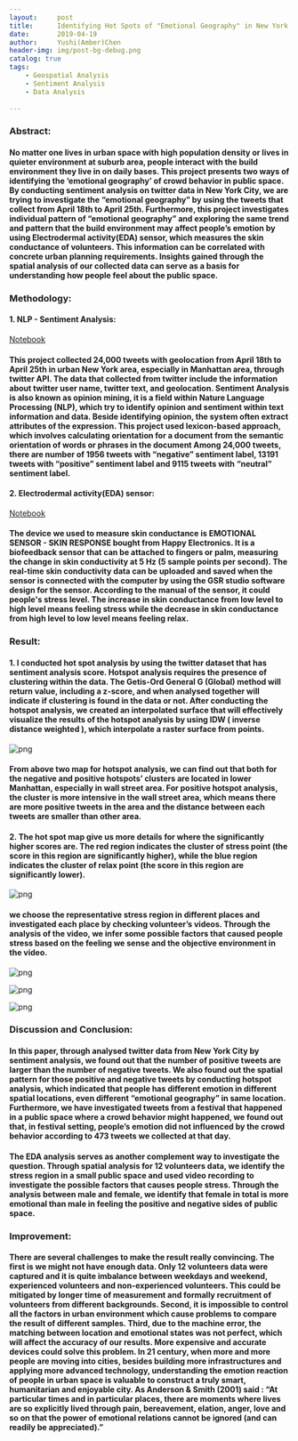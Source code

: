 ```yaml
---
layout:     post
title:      Identifying Hot Spots of "Emotional Geography" in New York City 
date:       2019-04-19
author:     Yushi(Amber)Chen
header-img: img/post-bg-debug.png
catalog: true
tags:
    - Geospatial Analysis
    - Sentiment Analysis  
    - Data Analysis
    
---
```


### Abstract: 

#### No matter one lives in urban space with high population density or lives in quieter environment at suburb area, people interact with the build environment they live in on daily bases. This project presents two ways of identifying the ‘emotional geography’ of crowd behavior in public space. By conducting sentiment analysis on twitter data in New York City, we are trying to investigate the “emotional geography” by using the tweets that collect from April 18th to April 25th. Furthermore, this project investigates individual pattern of “emotional geography” and exploring the same trend and pattern that the build environment may affect people’s emotion by using Electrodermal activity(EDA) sensor, which measures the skin conductance of volunteers. This information can be correlated with concrete urban planning requirements. Insights gained through the spatial analysis of our collected data can serve as a basis for understanding how people feel about the public space. 

### Methodology:
#### 1. NLP - Sentiment Analysis: 
 [Notebook](https://github.com/Amberchen724/Twitter-and-EDA_-Spatial-Analysis/blob/master/sentimental_analysis_notebook.ipynb)
    
#### This project collected 24,000 tweets with geolocation from April 18th to April 25th in urban New York area, especially in Manhattan area, through twitter API. The data that collected from twitter include the information about twitter user name, twitter text, and geolocation. Sentiment Analysis is also known as opinion mining, it is a field within Nature Language Processing (NLP), which try to identify opinion and sentiment within text information and data. Beside identifying opinion, the system often extract attributes of the expression. This project used lexicon-based approach, which involves calculating orientation for a document from the semantic orientation of words or phrases in the document Among 24,000 tweets, there are number of 1956 tweets with “negative” sentiment label, 13191 tweets with “positive” sentiment label and 9115 tweets with “neutral” sentiment label. 
    
#### 2. Electrodermal activity(EDA) sensor:
[Notebook](https://github.com/Amberchen724/Twitter-and-EDA_-Spatial-Analysis/blob/master/Data_Processing.ipynb)
    
#### The device we used to measure skin conductance is EMOTIONAL SENSOR - SKIN RESPONSE bought from Happy Electronics. It is a biofeedback sensor that can be attached to fingers or palm, measuring the change in skin conductivity at 5 Hz (5 sample points per second). The real-time skin conductivity data can be uploaded and saved when the sensor is connected with the computer by using the GSR studio software design for the sensor. According to the manual of the sensor, it could people's stress level. The increase in skin conductance from low level to high level means feeling stress while the decrease in skin conductance from high level to low level means feeling relax.


### Result:
#### 1. I conducted hot spot analysis by using the twitter dataset that has sentiment analysis score. Hotspot analysis requires the presence of clustering within  the data. The Getis-Ord General G (Global) method will return value, including a z-score, and when analysed together will indicate if clustering is found in the data or not. After conducting the hotspot analysis, we created an interpolated surface that will effectively visualize the results of the hotspot analysis by using IDW ( inverse distance weighted ), which interpolate a raster surface from points. 

![png](https://raw.githubusercontent.com/Amberchen724/Twitter-and-EDA_-Spatial-Analysis/master/HotSpotAnalysis.png)


#### From above two map for hotspot analysis, we can find out that both for the negative and positive hotspots’ clusters are located in lower Manhattan, especially in wall street area. For positive hotspot analysis, the cluster is more intensive in the wall street area, which means there are more positive tweets in the area and the distance between each tweets are smaller than other area. 

#### 2. The hot spot map give us more details for where the significantly higher scores are. The red region indicates the cluster of stress point (the score in this region are significantly higher), while the blue region indicates the cluster of relax point (the score in this region are significantly lower). 
    
![png](https://raw.githubusercontent.com/Amberchen724/Twitter-and-EDA_-Spatial-Analysis/master/Kernel%20Density.png)
 
#### we choose the representative stress region in different places and investigated each place by checking volunteer’s videos. Through the analysis of the video, we infer some possible factors that caused  people stress based on the feeling we sense and the objective environment in the video. 
    

![png](https://raw.githubusercontent.com/Amberchen724/Twitter-and-EDA_-Spatial-Analysis/master/Female%20vs.%20Male.png)

![png](https://raw.githubusercontent.com/Amberchen724/Twitter-and-EDA_-Spatial-Analysis/master/Weekend%20vs.%20Week.png)

![png](https://raw.githubusercontent.com/Amberchen724/Twitter-and-EDA_-Spatial-Analysis/master/Experience%20vs.%20No-experience.png)

### Discussion and Conclusion:  

#### In this paper, through analysed  twitter data from New York City by sentiment analysis, we found out that the number of  positive tweets are larger than the number of negative tweets. We also found out the spatial pattern for those positive and negative tweets by conducting hotspot analysis, which indicated that people has different emotion in different spatial locations, even different “emotional geography” in same location. Furthermore, we have investigated tweets from a festival that happened in a public space where a crowd behavior might happened, we found out that, in festival setting, people’s emotion did not influenced by the crowd behavior according to 473 tweets we collected at that day.

#### The EDA analysis serves as another complement way to investigate the question. Through spatial analysis for 12 volunteers data, we identify the stress region in a small public space and used video recording to investigate the possible factors that causes people stress. Through the analysis between male and female, we identify that female in total is more emotional than male in feeling the positive and negative sides of public space. 

### Improvement:

#### There are several challenges  to make the result really convincing. The first is we might not have enough data. Only 12 volunteers data were captured and it is quite imbalance between weekdays and weekend, experienced volunteers and non-experienced volunteers. This could be mitigated by longer time of measurement and formally recruitment of volunteers from different backgrounds. Second, it is impossible to control all the factors in urban environment which cause problems to compare the result of different samples. Third, due to the machine error, the matching between location and emotional states was not perfect, which will affect the accuracy of our results.  More expensive and accurate devices could solve this problem. In 21 century,  when more and more people are moving into cities, besides building more infrastructures and applying more advanced technology, understanding the emotion reaction of people in urban space is valuable to construct a truly smart, humanitarian and enjoyable city. As Anderson & Smith (2001) said : “At particular times and in particular places, there are moments where lives are so explicitly lived through pain, bereavement, elation, anger, love and so on that the power of emotional relations cannot be ignored (and can readily be appreciated).”



```python

```

